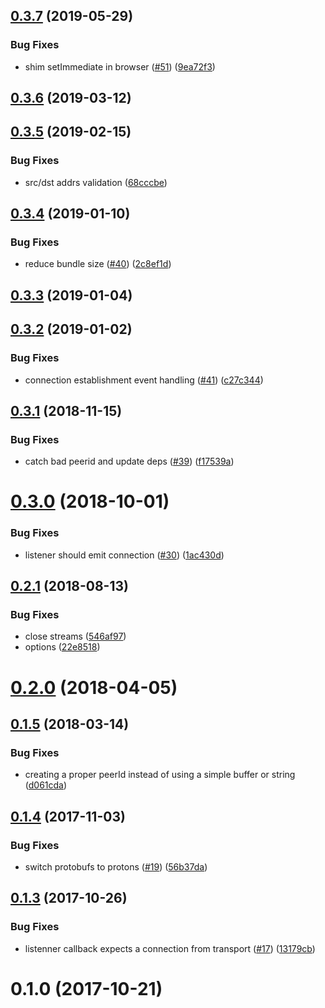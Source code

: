 <a name="0.3.7"></a>
## [0.3.7](https://github.com/libp2p/js-libp2p-circuit/compare/v0.3.6...v0.3.7) (2019-05-29)


### Bug Fixes

* shim setImmediate in browser ([#51](https://github.com/libp2p/js-libp2p-circuit/issues/51)) ([9ea72f3](https://github.com/libp2p/js-libp2p-circuit/commit/9ea72f3))



<a name="0.3.6"></a>
## [0.3.6](https://github.com/libp2p/js-libp2p-circuit/compare/v0.3.5...v0.3.6) (2019-03-12)



<a name="0.3.5"></a>
## [0.3.5](https://github.com/libp2p/js-libp2p-circuit/compare/v0.3.4...v0.3.5) (2019-02-15)


### Bug Fixes

* src/dst addrs validation ([68cccbe](https://github.com/libp2p/js-libp2p-circuit/commit/68cccbe))



<a name="0.3.4"></a>
## [0.3.4](https://github.com/libp2p/js-libp2p-circuit/compare/v0.3.3...v0.3.4) (2019-01-10)


### Bug Fixes

* reduce bundle size ([#40](https://github.com/libp2p/js-libp2p-circuit/issues/40)) ([2c8ef1d](https://github.com/libp2p/js-libp2p-circuit/commit/2c8ef1d))



<a name="0.3.3"></a>
## [0.3.3](https://github.com/libp2p/js-libp2p-circuit/compare/v0.3.2...v0.3.3) (2019-01-04)



<a name="0.3.2"></a>
## [0.3.2](https://github.com/libp2p/js-libp2p-circuit/compare/v0.3.1...v0.3.2) (2019-01-02)


### Bug Fixes

* connection establishment event handling ([#41](https://github.com/libp2p/js-libp2p-circuit/issues/41)) ([c27c344](https://github.com/libp2p/js-libp2p-circuit/commit/c27c344))



<a name="0.3.1"></a>
## [0.3.1](https://github.com/libp2p/js-libp2p-circuit/compare/v0.3.0...v0.3.1) (2018-11-15)


### Bug Fixes

* catch bad peerid and update deps ([#39](https://github.com/libp2p/js-libp2p-circuit/issues/39)) ([f17539a](https://github.com/libp2p/js-libp2p-circuit/commit/f17539a))



<a name="0.3.0"></a>
# [0.3.0](https://github.com/libp2p/js-libp2p-circuit/compare/v0.2.1...v0.3.0) (2018-10-01)


### Bug Fixes

* listener should emit connection ([#30](https://github.com/libp2p/js-libp2p-circuit/issues/30)) ([1ac430d](https://github.com/libp2p/js-libp2p-circuit/commit/1ac430d))



<a name="0.2.1"></a>
## [0.2.1](https://github.com/libp2p/js-libp2p-circuit/compare/v0.2.0...v0.2.1) (2018-08-13)


### Bug Fixes

* close streams ([546af97](https://github.com/libp2p/js-libp2p-circuit/commit/546af97))
* options ([22e8518](https://github.com/libp2p/js-libp2p-circuit/commit/22e8518))



<a name="0.2.0"></a>
# [0.2.0](https://github.com/libp2p/js-libp2p-circuit/compare/v0.1.5...v0.2.0) (2018-04-05)



<a name="0.1.5"></a>
## [0.1.5](https://github.com/libp2p/js-libp2p-circuit/compare/v0.1.4...v0.1.5) (2018-03-14)


### Bug Fixes

* creating a proper peerId instead of using a simple buffer or string ([d061cda](https://github.com/libp2p/js-libp2p-circuit/commit/d061cda))



<a name="0.1.4"></a>
## [0.1.4](https://github.com/libp2p/js-libp2p-circuit/compare/v0.1.3...v0.1.4) (2017-11-03)


### Bug Fixes

* switch protobufs to protons ([#19](https://github.com/libp2p/js-libp2p-circuit/issues/19)) ([56b37da](https://github.com/libp2p/js-libp2p-circuit/commit/56b37da))



<a name="0.1.3"></a>
## [0.1.3](https://github.com/libp2p/js-libp2p-circuit/compare/v0.1.0...v0.1.3) (2017-10-26)


### Bug Fixes

* listenner callback expects a connection from transport ([#17](https://github.com/libp2p/js-libp2p-circuit/issues/17)) ([13179cb](https://github.com/libp2p/js-libp2p-circuit/commit/13179cb))



<a name="0.1.0"></a>
# 0.1.0 (2017-10-21)



